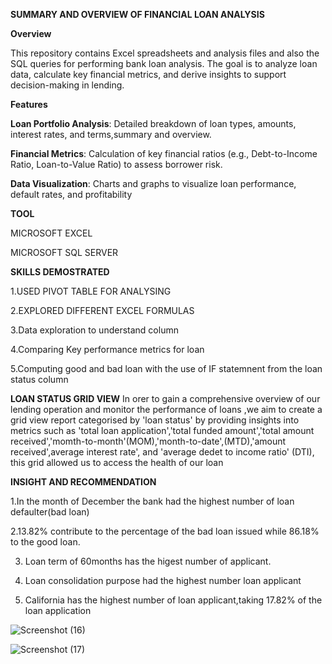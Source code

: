 **SUMMARY AND OVERVIEW OF FINANCIAL LOAN ANALYSIS**

**Overview**

This repository contains Excel spreadsheets and analysis files  and also the SQL queries for performing bank loan analysis. The goal is to analyze loan data, calculate key financial metrics, and derive insights to support decision-making in lending.

**Features**

**Loan Portfolio Analysis**: Detailed breakdown of loan types, amounts, interest rates, and terms,summary and overview.

**Financial Metrics**: Calculation of key financial ratios (e.g., Debt-to-Income Ratio, Loan-to-Value Ratio) to assess borrower risk.

**Data Visualization**: Charts and graphs to visualize loan performance, default rates, and profitability

**TOOL**

MICROSOFT EXCEL

MICROSOFT SQL SERVER 

**SKILLS DEMOSTRATED**

1.USED PIVOT TABLE FOR ANALYSING 

2.EXPLORED DIFFERENT EXCEL FORMULAS

3.Data exploration to understand column

4.Comparing Key performance metrics for loan

5.Computing good and bad loan with the use of IF statemnent from the loan status column

**LOAN  STATUS GRID VIEW**
In orer to gain a comprehensive overview of our lending operation and monitor the performance of loans ,we aim  to create a grid view report categorised by 'loan status' by providing insights into metrics  such as 'total loan application','total funded amount','total amount received','momth-to-month'(MOM),'month-to-date',(MTD),'amount received',average interest rate', and 'average dedet to income ratio' (DTI), this grid allowed us to access the health of our loan 


**INSIGHT AND RECOMMENDATION**

1.In the month of December the bank had the highest number of loan defaulter(bad loan)

2.13.82% contribute to the percentage of the bad loan issued while 86.18% to the good loan.

3. Loan term of 60months has the higest number of applicant.

4. Loan consolidation purpose had the highest number loan applicant

5. California has the highest number of loan applicant,taking 17.82% of the loan application






![Screenshot (16)](https://github.com/bjgba/FINANCIAL-LOAN-DASHBOARD/assets/162343390/660139be-f5cd-458b-ad5c-98fd8492a0db)













![Screenshot (17)](https://github.com/bjgba/FINANCIAL-LOAN-DASHBOARD/assets/162343390/560696b3-49f2-4be3-9312-73be0aab9031)















